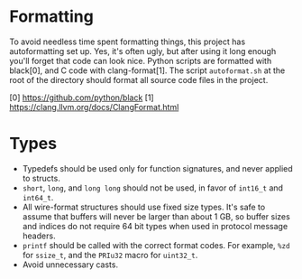 
# Formatting

To avoid needless time spent formatting things, this project has autoformatting
set up. Yes, it's often ugly, but after using it long enough you'll forget that
code can look nice. Python scripts are formatted with black[0], and C code with
clang-format[1]. The script `autoformat.sh` at the root of the directory should
format all source code files in the project.

[0] https://github.com/python/black
[1] https://clang.llvm.org/docs/ClangFormat.html

# Types

* Typedefs should be used only for function signatures, and never applied to
  structs.
* `short`, `long`, and `long long` should not be used, in favor of `int16_t`
  and `int64_t`.
* All wire-format structures should use fixed size types. It's safe to assume
  that buffers will never be larger than about 1 GB, so buffer sizes and
  indices do not require 64 bit types when used in protocol message headers.
* `printf` should be called with the correct format codes. For example, `%zd`
  for `ssize_t`, and the `PRIu32` macro for `uint32_t`.
* Avoid unnecessary casts.
